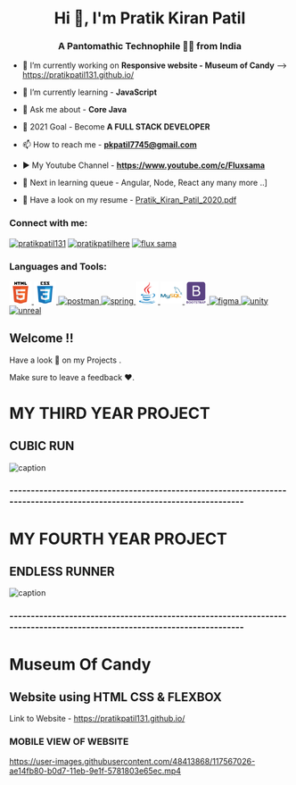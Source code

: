 
<h1 align="center">Hi 👋, I'm Pratik Kiran Patil</h1>
<h3 align="center">A Pantomathic Technophile  👨‍💻 from India</h3>

- 🔭 I’m currently working on **Responsive website - Museum of Candy**  --> https://pratikpatil131.github.io/

- 🌱 I’m currently learning - **JavaScript**

- 💬 Ask me about - **Core Java**

- 🎯 2021 Goal - Become **A FULL STACK DEVELOPER**

- 📫 How to reach me - **pkpatil7745@gmail.com**

- ▶️ My Youtube Channel - **https://www.youtube.com/c/Fluxsama**

- 📙 Next in learning queue - Angular, Node, React any many more ..]

- 📄 Have a look on my resume - [Pratik_Kiran_Patil_2020.pdf](https://github.com/PratikPatil131/PratikPatil131/files/6452263/Pratik_Kiran_Patil_2020.pdf)
 




<h3 align="left">Connect with me:</h3>
<p align="left">
 
  
  
<a href="https://linkedin.com/in/pratikpatil131" target="blank"><img align="center" src="https://cdn.worldvectorlogo.com/logos/linkedin-icon-2.svg" alt="pratikpatil131" height="30" width="40" /></a>
<a href="https://instagram.com/pratikpatilhere" target="blank"><img align="center" src="https://cdn.worldvectorlogo.com/logos/instagram-2-1.svg" alt="pratikpatilhere" height="30" width="40" /></a>
<a href="https://www.youtube.com/c/flux sama" target="blank"><img align="center" src="https://cdn.worldvectorlogo.com/logos/youtube-3.svg" alt="flux sama" height="30" width="40" /></a>
</p>

<h3 align="left">Languages and Tools:</h3>
<p align="left"> 
  <a href="https://www.w3.org/html/" target="_blank"> <img src="https://raw.githubusercontent.com/devicons/devicon/master/icons/html5/html5-original-wordmark.svg" alt="html5" width="40" height="40"/> </a> <a href="https://www.w3schools.com/css/" target="_blank"> <img src="https://raw.githubusercontent.com/devicons/devicon/master/icons/css3/css3-original-wordmark.svg" alt="css3" width="40" height="40"/> </a> <a href="https://postman.com" target="_blank"> <img src="https://www.vectorlogo.zone/logos/getpostman/getpostman-icon.svg" alt="postman" width="40" height="40"/> </a> <a href="https://spring.io/" target="_blank"> <img src="https://www.vectorlogo.zone/logos/springio/springio-icon.svg" alt="spring" width="40" height="40"/> </a> <a href="https://www.java.com" target="_blank"> <img src="https://raw.githubusercontent.com/devicons/devicon/master/icons/java/java-original.svg" alt="java" width="40" height="40"/> </a> <a href="https://www.mysql.com/" target="_blank"> <img src="https://raw.githubusercontent.com/devicons/devicon/master/icons/mysql/mysql-original-wordmark.svg" alt="mysql" width="40" height="40"/> </a> <a href="https://getbootstrap.com" target="_blank"> <img src="https://raw.githubusercontent.com/devicons/devicon/master/icons/bootstrap/bootstrap-plain-wordmark.svg" alt="bootstrap" width="40" height="40"/> </a> <a href="https://www.figma.com/" target="_blank"> <img src="https://www.vectorlogo.zone/logos/figma/figma-icon.svg" alt="figma" width="40" height="40"/> </a> <a href="https://unity.com/" target="_blank"> <img src="https://www.vectorlogo.zone/logos/unity3d/unity3d-icon.svg" alt="unity" width="40" height="40"/> </a> <a href="https://unrealengine.com/" target="_blank"> <img src="https://raw.githubusercontent.com/kenangundogan/fontisto/036b7eca71aab1bef8e6a0518f7329f13ed62f6b/icons/svg/brand/unreal-engine.svg" alt="unreal" width="40" height="40"/> </a>
 

 
 
 
 

 
 </p>



## Welcome !! 

Have a look 👀 on my Projects .

Make sure to leave a feedback ❤️.

# MY THIRD YEAR PROJECT
## CUBIC RUN 
![caption](https://user-images.githubusercontent.com/48413868/117247450-ddb7cf80-ae5b-11eb-8fdd-02f0a37949ae.gif)




### ------------------------------------------------------------------------------------------------------------------------





# MY FOURTH YEAR PROJECT
## ENDLESS RUNNER
![caption]( https://user-images.githubusercontent.com/48413868/117250054-45701980-ae60-11eb-9362-aa7abaf18ca6.gif)



### ------------------------------------------------------------------------------------------------------------------------

# Museum Of Candy 
## Website using HTML CSS & FLEXBOX

Link to Website - https://pratikpatil131.github.io/

### MOBILE VIEW OF WEBSITE


https://user-images.githubusercontent.com/48413868/117567026-ae14fb80-b0d7-11eb-9e1f-5781803e65ec.mp4




